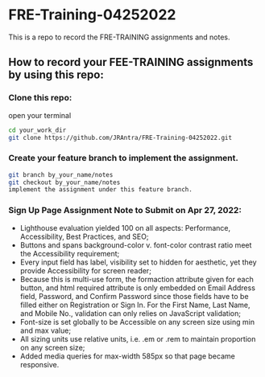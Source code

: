 # FRE-Training-04252022

This is a repo to record the FRE-TRAINING assignments and notes.

## How to record your FEE-TRAINING assignments by using this repo:

### Clone this repo:

open your terminal

```bash
cd your_work_dir
git clone https://github.com/JRAntra/FRE-Training-04252022.git
```

### Create your feature branch to implement the assignment.

```bash
git branch by_your_name/notes
git checkout by_your_name/notes
implement the assignment under this feature branch.
```

### Sign Up Page Assignment Note to Submit on Apr 27, 2022:

- Lighthouse evaluation yielded 100 on all aspects: Performance, Accessibility, Best Practices, and SEO;
- Buttons and spans background-color v. font-color contrast ratio meet the Accessibility requirement;
- Every input field has label, visibility set to hidden for aesthetic, yet they provide Accessibility for screen reader;
- Because this is multi-use form, the formaction attribute given for each button, and html required attribute is only embedded on Email Address field, Password, and Confirm Password since those fields have to be filled either on Registration or Sign In. For the First Name, Last Name, and Mobile No., validation can only relies on JavaScript validation;
- Font-size is set globally to be Accessible on any screen size using min and max value;
- All sizing units use relative units, i.e. .em or .rem to maintain proportion on any screen size;
- Added media queries for max-width 585px so that page became responsive.
